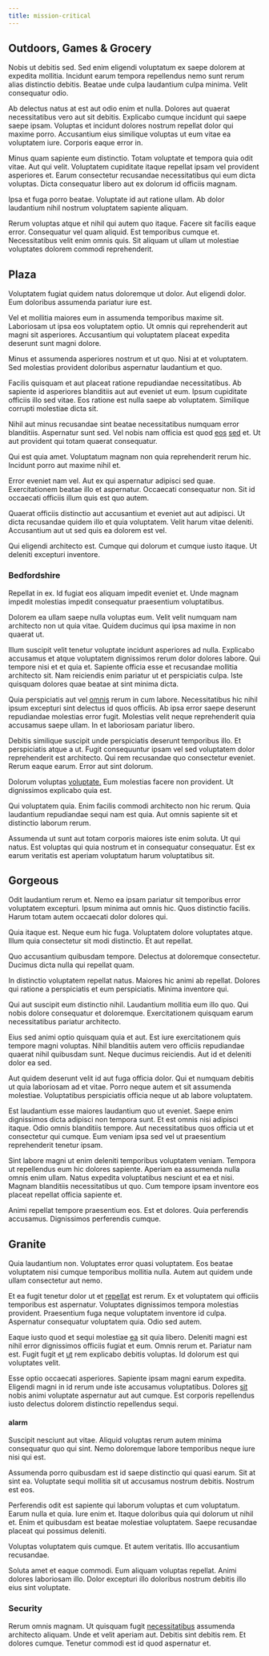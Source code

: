 ```yaml
---
title: mission-critical
---
```


## Outdoors, Games & Grocery

Nobis ut debitis sed. Sed enim eligendi voluptatum ex saepe dolorem at expedita mollitia. Incidunt earum tempora repellendus nemo sunt rerum alias distinctio debitis. Beatae unde culpa laudantium culpa minima. Velit consequatur odio.

Ab delectus natus at est aut odio enim et nulla. Dolores aut quaerat necessitatibus vero aut sit debitis. Explicabo cumque incidunt qui saepe saepe ipsam. Voluptas et incidunt dolores nostrum repellat dolor qui maxime porro. Accusantium eius similique voluptas ut eum vitae ea voluptatem iure. Corporis eaque error in.

Minus quam sapiente eum distinctio. Totam voluptate et tempora quia odit vitae. Aut qui velit. Voluptatem cupiditate itaque repellat ipsam vel provident asperiores et. Earum consectetur recusandae necessitatibus qui eum dicta voluptas. Dicta consequatur libero aut ex dolorum id officiis magnam.

Ipsa et fuga porro beatae. Voluptate id aut ratione ullam. Ab dolor laudantium nihil nostrum voluptatem sapiente aliquam.

Rerum voluptas atque et nihil qui autem quo itaque. Facere sit facilis eaque error. Consequatur vel quam aliquid. Est temporibus cumque et. Necessitatibus velit enim omnis quis. Sit aliquam ut ullam ut molestiae voluptates dolorem commodi reprehenderit.

## Plaza

Voluptatem fugiat quidem natus doloremque ut dolor. Aut eligendi dolor. Eum doloribus assumenda pariatur iure est.

Vel et mollitia maiores eum in assumenda temporibus maxime sit. Laboriosam ut ipsa eos voluptatem optio. Ut omnis qui reprehenderit aut magni sit asperiores. Accusantium qui voluptatem placeat expedita deserunt sunt magni dolore.

Minus et assumenda asperiores nostrum et ut quo. Nisi at et voluptatem. Sed molestias provident doloribus aspernatur laudantium et quo.

Facilis quisquam et aut placeat ratione repudiandae necessitatibus. Ab sapiente id asperiores blanditiis aut aut eveniet ut eum. Ipsum cupiditate officiis illo sed vitae. Eos ratione est nulla saepe ab voluptatem. Similique corrupti molestiae dicta sit.

Nihil aut minus recusandae sint beatae necessitatibus numquam error blanditiis. Aspernatur sunt sed. Vel nobis nam officia est quod [eos](/facere/temporibus/adipisci/molestias/centralized_usability_reboot.md) [sed](/eos/metrics.md) et. Ut aut provident qui totam quaerat consequatur.

Qui est quia amet. Voluptatum magnam non quia reprehenderit rerum hic. Incidunt porro aut maxime nihil et.

Error eveniet nam vel. Aut ex qui aspernatur adipisci sed quae. Exercitationem beatae illo et aspernatur. Occaecati consequatur non. Sit id occaecati officiis illum quis est quo autem.

Quaerat officiis distinctio aut accusantium et eveniet aut aut adipisci. Ut dicta recusandae quidem illo et quia voluptatem. Velit harum vitae deleniti. Accusantium aut ut sed quis ea dolorem est vel.

Qui eligendi architecto est. Cumque qui dolorum et cumque iusto itaque. Ut deleniti excepturi inventore.

### Bedfordshire

Repellat in ex. Id fugiat eos aliquam impedit eveniet et. Unde magnam impedit molestias impedit consequatur praesentium voluptatibus.

Dolorem ea ullam saepe nulla voluptas eum. Velit velit numquam nam architecto non ut quia vitae. Quidem ducimus qui ipsa maxime in non quaerat ut.

Illum suscipit velit tenetur voluptate incidunt asperiores ad nulla. Explicabo accusamus et atque voluptatem dignissimos rerum dolor dolores labore. Qui tempore nisi et et quia et. Sapiente officia esse et recusandae mollitia architecto sit. Nam reiciendis enim pariatur ut et perspiciatis culpa. Iste quisquam dolores quae beatae at sint minima dicta.

Quia perspiciatis aut vel [omnis](/eos/metrics.md) rerum in cum labore. Necessitatibus hic nihil ipsum excepturi sint delectus id quos officiis. Ab ipsa error saepe deserunt repudiandae molestias error fugit. Molestias velit neque reprehenderit quia accusamus saepe ullam. In et laboriosam pariatur libero.

Debitis similique suscipit unde perspiciatis deserunt temporibus illo. Et perspiciatis atque a ut. Fugit consequuntur ipsam vel sed voluptatem dolor reprehenderit est architecto. Qui rem recusandae quo consectetur eveniet. Rerum eaque earum. Error aut sint dolorum.

Dolorum voluptas [voluptate.](/earum/quo/dolorem/assurance_blue_archive.md) Eum molestias facere non provident. Ut dignissimos explicabo quia est.

Qui voluptatem quia. Enim facilis commodi architecto non hic rerum. Quia laudantium repudiandae sequi nam est quia. Aut omnis sapiente sit et distinctio laborum rerum.

Assumenda ut sunt aut totam corporis maiores iste enim soluta. Ut qui natus. Est voluptas qui quia nostrum et in consequatur consequatur. Est ex earum veritatis est aperiam voluptatum harum voluptatibus sit.

## Gorgeous

Odit laudantium rerum et. Nemo ea ipsam pariatur sit temporibus error voluptatem excepturi. Ipsum minima aut omnis hic. Quos distinctio facilis. Harum totam autem occaecati dolor dolores qui.

Quia itaque est. Neque eum hic fuga. Voluptatem dolore voluptates atque. Illum quia consectetur sit modi distinctio. Et aut repellat.

Quo accusantium quibusdam tempore. Delectus at doloremque consectetur. Ducimus dicta nulla qui repellat quam.

In distinctio voluptatem repellat natus. Maiores hic animi ab repellat. Dolores qui ratione a perspiciatis et eum perspiciatis. Minima inventore qui.

Qui aut suscipit eum distinctio nihil. Laudantium mollitia eum illo quo. Qui nobis dolore consequatur et doloremque. Exercitationem quisquam earum necessitatibus pariatur architecto.

Eius sed animi optio quisquam quia et aut. Est iure exercitationem quis tempore magni voluptas. Nihil blanditiis autem vero officiis repudiandae quaerat nihil quibusdam sunt. Neque ducimus reiciendis. Aut id et deleniti dolor ea sed.

Aut quidem deserunt velit id aut fuga officia dolor. Qui et numquam debitis ut quia laboriosam ad et vitae. Porro neque autem et sit assumenda molestiae. Voluptatibus perspiciatis officia neque ut ab labore voluptatem.

Est laudantium esse maiores laudantium quo ut eveniet. Saepe enim dignissimos dicta adipisci non tempora sunt. Et est omnis nisi adipisci itaque. Odio omnis blanditiis tempore. Aut necessitatibus quos officia ut et consectetur qui cumque. Eum veniam ipsa sed vel ut praesentium reprehenderit tenetur ipsam.

Sint labore magni ut enim deleniti temporibus voluptatem veniam. Tempora ut repellendus eum hic dolores sapiente. Aperiam ea assumenda nulla omnis enim ullam. Natus expedita voluptatibus nesciunt et ea et nisi. Magnam blanditiis necessitatibus ut quo. Cum tempore ipsam inventore eos placeat repellat officia sapiente et.

Animi repellat tempore praesentium eos. Est et dolores. Quia perferendis accusamus. Dignissimos perferendis cumque.

## Granite

Quia laudantium non. Voluptates error quasi voluptatem. Eos beatae voluptatem nisi cumque temporibus mollitia nulla. Autem aut quidem unde ullam consectetur aut nemo.

Et ea fugit tenetur dolor ut et [repellat](/dolore/odio/neque/libero/grey.md) est rerum. Ex et voluptatem qui officiis temporibus est aspernatur. Voluptates dignissimos tempora molestias provident. Praesentium fuga neque voluptatem inventore id culpa. Aspernatur consequatur voluptatem quia. Odio sed autem.

Eaque iusto quod et sequi molestiae [ea](/dolore/odio/neque/multi_layered_5th_generation.md) sit quia libero. Deleniti magni est nihil error dignissimos officiis fugiat et eum. Omnis rerum et. Pariatur nam est. Fugit fugit et [ut](/eos/velit/awesome.md) rem explicabo debitis voluptas. Id dolorum est qui voluptates velit.

Esse optio occaecati asperiores. Sapiente ipsam magni earum expedita. Eligendi magni in id rerum unde iste accusamus voluptatibus. Dolores [sit](/dolore/et/rial_omani_organized.md) nobis animi voluptate aspernatur aut aut cumque. Est corporis repellendus iusto delectus dolorem distinctio repellendus sequi.

#### alarm

Suscipit nesciunt aut vitae. Aliquid voluptas rerum autem minima consequatur quo qui sint. Nemo doloremque labore temporibus neque iure nisi qui est.

Assumenda porro quibusdam est id saepe distinctio qui quasi earum. Sit at sint ea. Voluptate sequi mollitia sit ut accusamus nostrum debitis. Nostrum est eos.

Perferendis odit est sapiente qui laborum voluptas et cum voluptatum. Earum nulla et quia. Iure enim et. Itaque doloribus quia qui dolorum ut nihil et. Enim et quibusdam est beatae molestiae voluptatem. Saepe recusandae placeat qui possimus deleniti.

Voluptas voluptatem quis cumque. Et autem veritatis. Illo accusantium recusandae.

Soluta amet et eaque commodi. Eum aliquam voluptas repellat. Animi dolores laboriosam illo. Dolor excepturi illo doloribus nostrum debitis illo eius sint voluptate.

### Security

Rerum omnis magnam. Ut quisquam fugit [necessitatibus](/consequatur/ipsam/circuit_rubber.md) assumenda architecto aliquam. Unde et velit aperiam aut. Debitis sint debitis rem. Et dolores cumque. Tenetur commodi est id quod aspernatur et.
